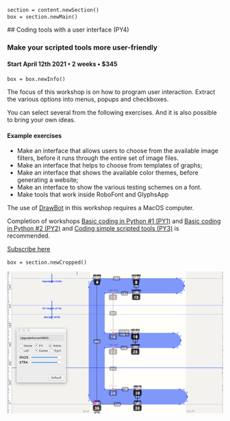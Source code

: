 <!-- PY4 -->

~~~
section = content.newSection()
box = section.newMain()
~~~
<a name="PY4"/>
## Coding tools with a user interface <span class="wcode">(PY4)</span>

### Make your scripted tools more user-friendly

<!--#### ==NOW RUNNING== Start November 11<span class="sup">th</span> 2020 • 2 weeks • $345-->

<!--
#### Start January 18<span class="sup">th</span> 2021 • 2 weeks • $345
-->

#### Start April 12<span class="sup">th</span> 2021 • 2 weeks • $345

~~~
box = box.newInfo()
~~~

The focus of this workshop is on how to program user interaction. Extract the various options into menus, popups and checkboxes.

You can select several from the following exercises. And it is also possible to bring your own ideas.

#### Example exercises

* Make an interface that allows users to choose from the available image filters, before it runs through the entire set of image files.
* Make an interface that helps to choose from templates of graphs;
* Make an interface that shows the available color themes, before generating a website;
* Make an interface to show the various testing schemes on a font.
* Make tools that work inside RoboFont and GlyphsApp

The use of <a href="http://drawbot.com" target="external">DrawBot</a> in this workshop requires a MacOS computer.

Completion of workshops [Basic coding in Python #1 (PY1)](#PY1) and [Basic coding in Python #2 (PY2)](#PY2) and [Coding simple scripted tools (PY3)](#PY3) is recommended.

<a href="https://www.eventbrite.com/d/online/designdesign/?q=designdesign" target="external">Subscribe here</a>

~~~
box = section.newCropped()
~~~

![cover y=top](images/E-Upgrade.png)

